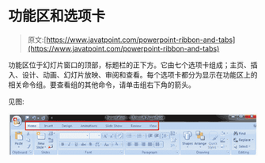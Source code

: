 # 功能区和选项卡

> 原文:[https://www.javatpoint.com/powerpoint-ribbon-and-tabs](https://www.javatpoint.com/powerpoint-ribbon-and-tabs)

功能区位于幻灯片窗口的顶部，标题栏的正下方。它由七个选项卡组成；主页、插入、设计、动画、幻灯片放映、审阅和查看。每个选项卡都分为显示在功能区上的相关命令组。要查看组的其他命令，请单击组右下角的箭头。

见图:

![MSpowerpoint Ribbion and tabs 1](img/497527947399e960aa23c8e4eb1a5342.png)